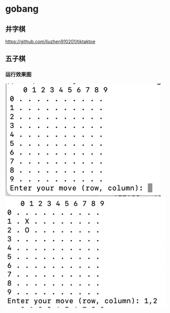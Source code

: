 # gobang
## 井字棋
https://github.com/liuzhen910201/tiktaktoe
## 五子棋
### 运行效果图
![](https://github.com/liuzhen910201/gobang/blob/main/gobang1.png)
![](https://github.com/liuzhen910201/gobang/blob/main/gobang2.png)
